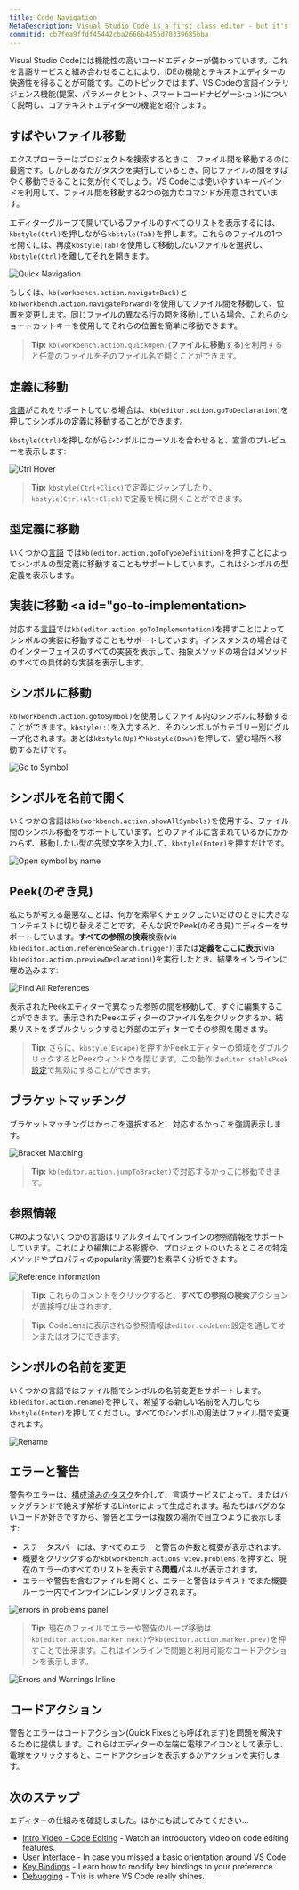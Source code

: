 ```yaml
---
title: Code Navigation
MetaDescription: Visual Studio Code is a first class editor - but it's also so much more with features such as IntelliSense and smart code navigation.
commitid: cb7fea9ffdf45442cba2666b4855d70339685bba
---
```


Visual Studio Codeには機能性の高いコードエディターが備わっています。これを言語サービスと組み合わせることにより、IDEの機能とテキストエディターの快適性を得ることが可能です。このトピックではまず、VS Codeの言語インテリジェンス機能(提案、パラメータヒント、スマートコードナビゲーション)について説明し、コアテキストエディターの機能を紹介します。

## すばやいファイル移動 <a id="quick-file-navigation"></a>

エクスプローラーはプロジェクトを捜索するときに、ファイル間を移動するのに最適です。しかしあなたがタスクを実行しているとき、同じファイルの間をすばやく移動できることに気が付くでしょう。VS Codeには使いやすいキーバインドを利用して、ファイル間を移動する2つの強力なコマンドが用意されています。

エディターグループで開いているファイルのすべてのリストを表示するには、`kbstyle(Ctrl)`を押しながら`kbstyle(Tab)`を押します。これらのファイルの1つを開くには、再度`kbstyle(Tab)`を使用して移動したいファイルを選択し、`kbstyle(Ctrl)`を離してそれを開きます。

![Quick Navigation](images/editingevolved/quicknav.png)

もしくは、`kb(workbench.action.navigateBack)`と`kb(workbench.action.navigateForward)`を使用してファイル間を移動して、位置を変更します。同じファイルの異なる行の間を移動している場合、これらのショートカットキーを使用してそれらの位置を簡単に移動できます。

>**Tip:** `kb(workbench.action.quickOpen)`(**ファイルに移動する**)を利用すると任意のファイルをそのファイル名で開くことができます。

## 定義に移動 <a id="go-to-definition"></a>

[言語](/docs/languages/overview.md)がこれをサポートしている場合は、`kb(editor.action.goToDeclaration)`を押してシンボルの定義に移動することができます。

`kbstyle(Ctrl)`を押しながらシンボルにカーソルを合わせると、宣言のプレビューを表示します:

![Ctrl Hover](images/editingevolved/ctrlhover.png)

> **Tip:** `kbstyle(Ctrl+Click)`で定義にジャンプしたり、`kbstyle(Ctrl+Alt+Click)`で定義を横に開くことができます。

## 型定義に移動 <a id="go-to-type-definition"></a>

いくつかの[言語](/docs/languages/overview.md) では`kb(editor.action.goToTypeDefinition)`を押すことによってシンボルの型定義に移動することもサポートしています。これはシンボルの型定義を表示します。

## 実装に移動 <a id="go-to-implementation></a>

対応する[言語](/docs/languages/overview.md)では`kb(editor.action.goToImplementation)`を押すことによってシンボルの実装に移動することもサポートしています。インスタンスの場合はそのインターフェイスのすべての実装を表示して、抽象メソッドの場合はメソッドのすべての具体的な実装を表示します。

## シンボルに移動 <a id="go-to-symbol"></a>

`kb(workbench.action.gotoSymbol)`を使用してファイル内のシンボルに移動することができます。`kbstyle(:)`を入力すると、そのシンボルがカテゴリー別にグループ化されます。あとは`kbstyle(Up)`や`kbstyle(Down)`を押して、望む場所へ移動するだけです。

![Go to Symbol](images/editingevolved/gotosymbol.png)

## シンボルを名前で開く <a id="open-symbol-by-name"></a>

いくつかの言語は`kb(workbench.action.showAllSymbols)`を使用する、ファイル間のシンボル移動をサポートしています。どのファイルに含まれているかにかかわらず、移動したい型の先頭文字を入力して、`kbstyle(Enter)`を押すだけです。

![Open symbol by name](images/editingevolved/symbol.png)

## Peek(のぞき見) <a id="peek"></a>

私たちが考える最悪なことは、何かを素早くチェックしたいだけのときに大きなコンテキストに切り替えることです。そんな訳でPeek(のぞき見)エディターをサポートしています。**すべての参照の検索**検索(via `kb(editor.action.referenceSearch.trigger)`)または**定義をここに表示**(via `kb(editor.action.previewDeclaration)`)を実行したとき、結果をインラインに埋め込みます:

![Find All References](images/editingevolved/references.png)

表示されたPeekエディターで異なった参照の間を移動して、すぐに編集することができます。表示されたPeekエディターのファイル名をクリックするか、結果リストをダブルクリックすると外部のエディターでその参照を開きます。

> **Tip:** さらに、`kbstyle(Escape)`を押すかPeekエディターの領域をダブルクリックするとPeekウィンドウを閉じます。この動作は`editor.stablePeek`[設定](/docs/getstarted/settings.md)で無効にすることができます。

## ブラケットマッチング <a id="bracket-matching"></a>

ブラケットマッチングはかっこを選択すると、対応するかっこを強調表示します。

![Bracket Matching](images/editingevolved/brackets.png)

> **Tip:** `kb(editor.action.jumpToBracket)`で対応するかっこに移動できます。

## 参照情報 <a id="reference-information"></a>

C#のようないくつかの言語はリアルタイムでインラインの参照情報をサポートしています。これにより編集による影響や、プロジェクトのいたるところの特定メソッドやプロパティのpopularity(需要?)を素早く分析できます。

![Reference information](images/editingevolved/referenceinfo.png)

> **Tip:** これらのコメントをクリックすると、**すべての参照の検索**アクションが直接呼び出されます。

> **Tip:** CodeLensに表示される参照情報は`editor.codeLens`設定を通してオンまたはオフにできます。

## シンボルの名前を変更 <a id="rename-symbol"></a>

いくつかの言語ではファイル間でシンボルの名前変更をサポートします。`kb(editor.action.rename)`を押して、希望する新しい名前を入力したら`kbstyle(Enter)`を押してください。すべてのシンボルの用法はファイル間で変更されます。

![Rename](images/editingevolved/rename.png)

## エラーと警告 <a id="errors-warnings"></a>

警告やエラーは、[構成済みのタスク](/docs/userguide/tasks.md)を介して、言語サービスによって、またはバックグランドで絶えず解析するLinterによって生成されます。私たちはバグのないコードが好きですから、警告とエラーは複数の場所で目立つように表示します:

* ステータスバーには、すべてのエラーと警告の件数と概要が表示されます。
* 概要をクリックするか`kb(workbench.actions.view.problems)`を押すと、現在のエラーのすべてのリストを表示する**問題**パネルが表示されます。
* エラーや警告を含むファイルを開くと、エラーと警告はテキストでまた概要ルーラー内でインラインにレンダリングされます。

![errors in problems panel](images/editingevolved/errors.png)

> **Tip:** 現在のファイルでエラーや警告のループ移動は`kb(editor.action.marker.next)`や`kb(editor.action.marker.prev)`を押すことで出来ます。これはインラインで問題と利用可能なコードアクションを表示します。

![Errors and Warnings Inline](images/editingevolved/errorsinline.png)

## コードアクション <a id="code-action"></a>

警告とエラーはコードアクション(Quick Fixesとも呼ばれます)を問題を解決するために提供します。これらはエディターの左端に電球アイコンとして表示し、電球をクリックすると、コードアクションを表示するかアクションを実行します。

## 次のステップ

エディターの仕組みを確認しました。ほかにも試してみてください...

* [Intro Video - Code Editing](/docs/introvideos/codeediting.md) - Watch an introductory video on code editing features.
* [User Interface](/docs/getstarted/userinterface.md) - In case you missed a basic orientation around VS Code.
* [Key Bindings](/docs/getstarted/keybindings.md) - Learn how to modify key bindings to your preference.
* [Debugging](/docs/userguide/debugging.md) - This is where VS Code really shines.

